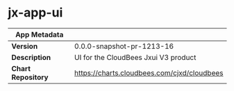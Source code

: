 # jx-app-ui

|App Metadata||
|---|---|
| **Version** | 0.0.0-snapshot-pr-1213-16 |
| **Description** | UI for the CloudBees Jxui V3 product |
| **Chart Repository** | https://charts.cloudbees.com/cjxd/cloudbees |
